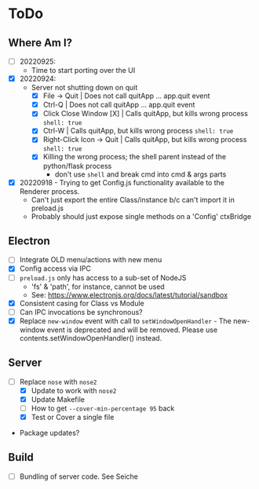 # ToDo

## Where Am I?
* [ ] 20220925:
  - Time to start porting over the UI
* [x] 20220924:
  - Server not shutting down on quit
    - [x] File -> Quit             | Does not call quitApp ... app.quit event
    - [x] Ctrl-Q                   | Does not call quitApp ... app.quit event
    - [x] Click Close Window [X]   | Calls quitApp, but kills wrong process `shell: true`
    - [x] Ctrl-W                   | Calls quitApp, but kills wrong process `shell: true`
    - [x] Right-Click Icon -> Quit | Calls quitApp, but kills wrong process `shell: true`
    - [x] Killing the wrong process; the shell parent instead of the python/flask process
      + don't use `shell` and break cmd into cmd & args parts
* [x] 20220918 - Trying to get Config.js functionality available to the Renderer process.
  - Can't just export the entire Class/instance b/c can't import it in preload.js
  - Probably should just expose single methods on a 'Config' ctxBridge

## Electron
* [ ] Integrate OLD menu/actions with new menu
* [x] Config access via IPC
* [ ] `preload.js` only has access to a sub-set of NodeJS
  - 'fs' & 'path', for instance, cannot be used
  - See: https://www.electronjs.org/docs/latest/tutorial/sandbox
* [x] Consistent casing for Class vs Module
* [ ] Can IPC invocations be synchronous?
* [x] Replace `new-window` event with call to `setWindowOpenHandler`
      - The new-window event is deprecated and will be removed.
        Please use contents.setWindowOpenHandler() instead.

## Server
* [ ] Replace `nose` with `nose2`
  * [x] Update to work with `nose2`
  * [x] Update Makefile
  * [ ] How to get `--cover-min-percentage 95` back
  * [x] Test or Cover a single file
* Package updates?


## Build
* [ ] Bundling of server code. See Seiche
